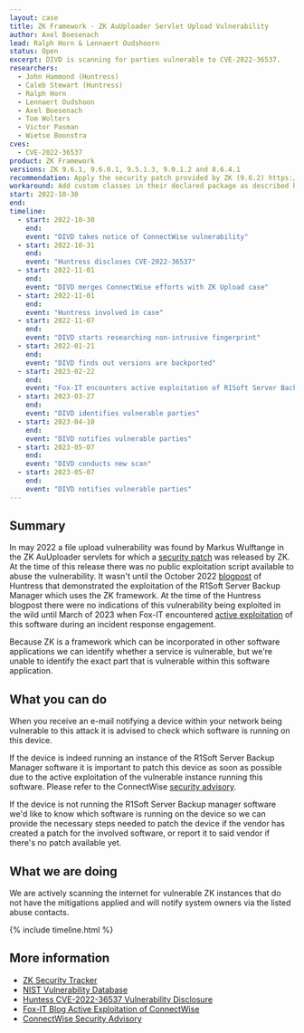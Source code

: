 ```yaml
---
layout: case
title: ZK Framework - ZK AuUploader Servlet Upload Vulnerability
author: Axel Boesenach
lead: Ralph Horn & Lennaert Oudshoorn
status: Open
excerpt: DIVD is scanning for parties vulnerable to CVE-2022-36537.
researchers:
  - John Hammond (Huntress)
  - Caleb Stewart (Huntress)
  - Ralph Horn
  - Lennaert Oudshoon
  - Axel Boesenach
  - Tom Wolters
  - Victor Pasman
  - Wietse Boonstra
cves:
  - CVE-2022-36537
product: ZK Framework
versions: ZK 9.6.1, 9.6.0.1, 9.5.1.3, 9.0.1.2 and 8.6.4.1
recommendation: Apply the security patch provided by ZK (9.6.2) https://www.zkoss.org/product/zk/releasenote/9.6.2
workaround: Add custom classes in their declared package as described by ZK in https://tracker.zkoss.org/browse/ZK-5150
start: 2022-10-30
end:
timeline:
  - start: 2022-10-30
    end:
    event: "DIVD takes notice of ConnectWise vulnerability"
  - start: 2022-10-31
    end:
    event: "Huntress discloses CVE-2022-36537"
  - start: 2022-11-01
    end:
    event: "DIVD merges ConnectWise efforts with ZK Upload case"
  - start: 2022-11-01
    end:
    event: "Huntress involved in case"
  - start: 2022-11-07
    end:
    event: "DIVD starts researching non-intrusive fingerprint"
  - start: 2022-01-21
    end:
    event: "DIVD finds out versions are backported"
  - start: 2023-02-22
    end:
    event: "Fox-IT encounters active exploitation of R1Soft Server Backup Manager"
  - start: 2023-03-27
    end:
    event: "DIVD identifies vulnerable parties"
  - start: 2023-04-10
    end:
    event: "DIVD notifies vulnerable parties"
  - start: 2023-05-07
    end:
    event: "DIVD conducts new scan"
  - start: 2023-05-07
    end:
    event: "DIVD notifies vulnerable parties"
---
```


## Summary

In may 2022 a file upload vulnerability was found by Markus Wulftange in the ZK AuUploader servlets for which a [security patch](https://www.zkoss.org/product/zk/releasenote/9.6.2) was released by ZK. At the time of this release there was no public exploitation script available to abuse the vulnerability. It wasn't until the October 2022 [blogpost](https://www.huntress.com/blog/critical-vulnerability-disclosure-connectwise/r1soft-server-backup-manager-remote-code-execution-supply-chain-risks) of Huntress that demonstrated the exploitation of the R1Soft Server Backup Manager which uses the ZK framework. At the time of the Huntress blogpost there were no indications of this vulnerability being exploited in the wild until March of 2023 when Fox-IT encountered [active exploitation](https://blog.fox-it.com/2023/02/22/from-backup-to-backdoor-exploitation-of-cve-2022-36537-in-r1soft-server-backup-manager/) of this software during an incident response engagement.

Because ZK is a framework which can be incorporated in other software applications we can identify whether a service is vulnerable, but we're unable to identify the exact part that is vulnerable within this software application.

## What you can do

When you receive an e-mail notifying a device within your network being vulnerable to this attack it is advised to check which software is running on this device.

If the device is indeed running an instance of the R1Soft Server Backup Manager software it is important to patch this device as soon as possible due to the active exploitation of the vulnerable instance running this software. Please refer to the ConnectWise [security advisory](https://www.connectwise.com/company/trust/security-bulletins/r1soft-and-recover-security-bulletin).

If the device is not running the R1Soft Server Backup manager software we'd like to know which software is running on the device so we can provide the necessary steps needed to patch the device if the vendor has created a patch for the involved software, or report it to said vendor if there's no patch available yet.

## What we are doing

We are actively scanning the internet for vulnerable ZK instances that do not have the mitigations applied and will notify system owners via the listed abuse contacts.

{% include timeline.html %}

## More information

- [ZK Security Tracker](https://tracker.zkoss.org/browse/ZK-5150)
- [NIST Vulnerability Database](https://nvd.nist.gov/vuln/detail/CVE-2022-36537)
- [Huntess CVE-2022-36537 Vulnerability Disclosure](https://www.huntress.com/blog/critical-vulnerability-disclosure-connectwise/r1soft-server-backup-manager-remote-code-execution-supply-chain-risks)
- [Fox-IT Blog Active Exploitation of ConnectWise](https://blog.fox-it.com/2023/02/22/from-backup-to-backdoor-exploitation-of-cve-2022-36537-in-r1soft-server-backup-manager/)
- [ConnectWise Security Advisory](https://www.connectwise.com/company/trust/security-bulletins/r1soft-and-recover-security-bulletin)
